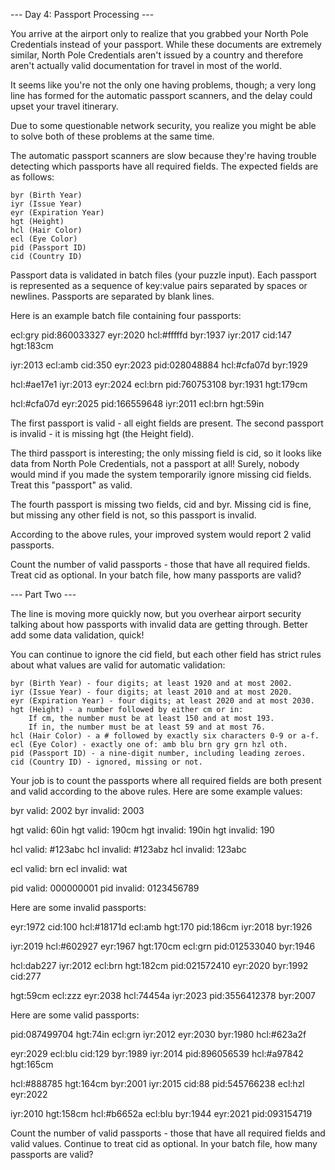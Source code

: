 --- Day 4: Passport Processing ---

You arrive at the airport only to realize that you grabbed your North Pole
Credentials instead of your passport. While these documents are extremely
similar, North Pole Credentials aren't issued by a country and therefore aren't
actually valid documentation for travel in most of the world.

It seems like you're not the only one having problems, though; a very long line
has formed for the automatic passport scanners, and the delay could upset your
travel itinerary.

Due to some questionable network security, you realize you might be able to
solve both of these problems at the same time.

The automatic passport scanners are slow because they're having trouble
detecting which passports have all required fields. The expected fields are as
follows:

    byr (Birth Year)
    iyr (Issue Year)
    eyr (Expiration Year)
    hgt (Height)
    hcl (Hair Color)
    ecl (Eye Color)
    pid (Passport ID)
    cid (Country ID)

Passport data is validated in batch files (your puzzle input). Each passport is
represented as a sequence of key:value pairs separated by spaces or newlines.
Passports are separated by blank lines.

Here is an example batch file containing four passports:

ecl:gry pid:860033327 eyr:2020 hcl:#fffffd byr:1937 iyr:2017 cid:147 hgt:183cm

iyr:2013 ecl:amb cid:350 eyr:2023 pid:028048884 hcl:#cfa07d byr:1929

hcl:#ae17e1 iyr:2013 eyr:2024 ecl:brn pid:760753108 byr:1931 hgt:179cm

hcl:#cfa07d eyr:2025 pid:166559648 iyr:2011 ecl:brn hgt:59in

The first passport is valid - all eight fields are present. The second passport
is invalid - it is missing hgt (the Height field).

The third passport is interesting; the only missing field is cid, so it looks
like data from North Pole Credentials, not a passport at all! Surely, nobody
would mind if you made the system temporarily ignore missing cid fields. Treat
this "passport" as valid.

The fourth passport is missing two fields, cid and byr. Missing cid is fine, but
missing any other field is not, so this passport is invalid.

According to the above rules, your improved system would report 2 valid
passports.

Count the number of valid passports - those that have all required fields. Treat
cid as optional. In your batch file, how many passports are valid?

--- Part Two ---

The line is moving more quickly now, but you overhear airport security talking
about how passports with invalid data are getting through. Better add some data
validation, quick!

You can continue to ignore the cid field, but each other field has strict rules
about what values are valid for automatic validation:

    byr (Birth Year) - four digits; at least 1920 and at most 2002.
    iyr (Issue Year) - four digits; at least 2010 and at most 2020.
    eyr (Expiration Year) - four digits; at least 2020 and at most 2030.
    hgt (Height) - a number followed by either cm or in:
        If cm, the number must be at least 150 and at most 193.
        If in, the number must be at least 59 and at most 76.
    hcl (Hair Color) - a # followed by exactly six characters 0-9 or a-f.
    ecl (Eye Color) - exactly one of: amb blu brn gry grn hzl oth.
    pid (Passport ID) - a nine-digit number, including leading zeroes.
    cid (Country ID) - ignored, missing or not.

Your job is to count the passports where all required fields are both present
and valid according to the above rules. Here are some example values:

byr valid: 2002 byr invalid: 2003

hgt valid: 60in hgt valid: 190cm hgt invalid: 190in hgt invalid: 190

hcl valid: #123abc hcl invalid: #123abz hcl invalid: 123abc

ecl valid: brn ecl invalid: wat

pid valid: 000000001 pid invalid: 0123456789

Here are some invalid passports:

eyr:1972 cid:100 hcl:#18171d ecl:amb hgt:170 pid:186cm iyr:2018 byr:1926

iyr:2019 hcl:#602927 eyr:1967 hgt:170cm ecl:grn pid:012533040 byr:1946

hcl:dab227 iyr:2012 ecl:brn hgt:182cm pid:021572410 eyr:2020 byr:1992 cid:277

hgt:59cm ecl:zzz eyr:2038 hcl:74454a iyr:2023 pid:3556412378 byr:2007

Here are some valid passports:

pid:087499704 hgt:74in ecl:grn iyr:2012 eyr:2030 byr:1980 hcl:#623a2f

eyr:2029 ecl:blu cid:129 byr:1989 iyr:2014 pid:896056539 hcl:#a97842 hgt:165cm

hcl:#888785 hgt:164cm byr:2001 iyr:2015 cid:88 pid:545766238 ecl:hzl eyr:2022

iyr:2010 hgt:158cm hcl:#b6652a ecl:blu byr:1944 eyr:2021 pid:093154719

Count the number of valid passports - those that have all required fields and
valid values. Continue to treat cid as optional. In your batch file, how many
passports are valid?
